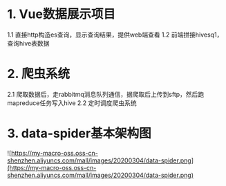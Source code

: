 # 1. Vue数据展示项目
  1.1 直接http构造es查询，显示查询结果，提供web端查看
  1.2 前端拼接hivesq1，查询hive表数据
  
# 2. 爬虫系统
  2.1 爬取数据后，走rabbitmq消息队列通信，据爬取后上传到sftp，然后跑mapreduce任务写入hive
  2.2 定时调度爬虫系统
  
# 3. data-spider基本架构图
 ![https://my-macro-oss.oss-cn-shenzhen.aliyuncs.com/mall/images/20200304/data-spider.png](https://my-macro-oss.oss-cn-shenzhen.aliyuncs.com/mall/images/20200304/data-spider.png)

